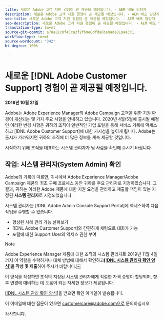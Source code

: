 ```yaml
---
title: 새로운 Adobe 고객 지원 경험이 곧 제공될 예정입니다. - AEM 배포 담당자
description: 새로운 Adobe 고객 지원 경험이 곧 제공될 예정입니다. - AEM 배포 담당자
seo-title: 새로운 Adobe 고객 지원 경험이 곧 제공될 예정입니다. - AEM 배포 담당자
seo-description: 새로운 Adobe 고객 지원 경험이 곧 제공될 예정입니다. - AEM 배포 담당자
translation-type: tm+mt
source-git-commit: a78e81c0f45ca3f2fb9e8dfda6babada819aa3c1
workflow-type: tm+mt
source-wordcount: '342'
ht-degree: 100%

---
```



# 새로운 [!DNL Adobe Customer Support] 경험이 곧 제공될 예정입니다.

**2019년 10월 21일**

Adobe는 Adobe Experience Manager와 Adobe Campaign 고객을 위한 지원 환경이 개선되는 몇 가지 주요 사항을 안내하고 있습니다. 2020년 4월/5월에 출시될 예정인 이러한 변경 사항은 귀하의 조직이 일반적인 가입 포털을 통해 서비스 기록에 액세스하고 [!DNL Adobe Customer Support]에 대한 가시성을 높이게 됩니다. Adobe는 출시가 가까워지면 귀하의 조직에 더 많은 정보를 계속 제공할 것입니다.

시작하기 위해 조직을 대표하는 시스템 관리자가 될 사람을 확인해 주시기 바랍니다.

## 작업: 시스템 관리자(System Admin) 확인

Adobe의 기록에 따르면, 귀사에서 Adobe Experience Manager/Adobe Campaign 제품의 최초 구매 프로세스 동안 귀하를 주요 관리자로 지정하였습니다. 그 결과, 귀하는 이러한 Adobe 제품에 대한 지원 요청을 관리하고 제출할 책임이 있는 지정된 **시스템 관리자**&#x200B;로 지정되었습니다.

시스템 관리자는 [!DNL Adobe Admin Console Support Portal]에 액세스하여 다음 작업을 수행할 수 있습니다.

* 향상된 사례 관리 기능 살펴보기
* [!DNL Adobe Customer Support]와 간편하게 채팅으로 대화가 가능
* 포털에 대한 Support User의 액세스 권한 부여

>[!NOTE]
>
>Adobe Experience Manager 제품에 대한 조직의 시스템 관리자로 2019년 11월 4일까지 이 역할을 수락하거나 대체 방법에 대해서 확인하고&#x200B;**[[!DNL 시스템 관리자 확인 양
식]](https://adobe.allegiancetech.com/cgi-bin/qwebcorporate.dll?idx=N5M8RY)을 작성 및 제출**&#x200B;하여 주시기 바랍니다.￼
>
>이 양식을 작성하면 조직의 지정된 시스템 관리자에게 적절한 자격 증명이 할당되며, 향후 변경에 대비하는 데 도움이 되는 자세한 정보가 제공됩니다.

[[!DNL 시스템 관리 확인 양식]](https://adobe.allegiancetech.com/cgi-bin/qwebcorporate.dll?idx=N5M8RY)을 받으면 확인 이메일이 발송됩니다.

이 이메일에 대한 질문이 있으면 customercare@adobe.com으로 문의하십시오.

감사합니다.

